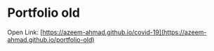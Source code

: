# Portfolio old
Open Link: [https://azeem-ahmad.github.io/covid-19](https://azeem-ahmad.github.io/portfolio-old)
